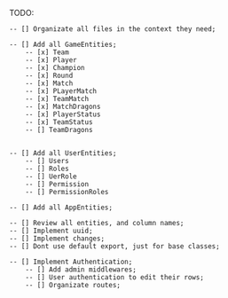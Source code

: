 TODO:

    -- [] Organizate all files in the context they need;

    -- [] Add all GameEntities;
        -- [x] Team
        -- [x] Player
        -- [x] Champion
        -- [x] Round
        -- [x] Match
        -- [x] PLayerMatch
        -- [x] TeamMatch
        -- [x] MatchDragons
        -- [x] PlayerStatus
        -- [x] TeamStatus
        -- [] TeamDragons


    -- [] Add all UserEntities;
        -- [] Users
        -- [] Roles
        -- [] UerRole
        -- [] Permission
        -- [] PermissionRoles

    -- [] Add all AppEntities;
    
    -- [] Review all entities, and column names;
    -- [] Implement uuid;
    -- [] Implement changes;
    -- [] Dont use default export, just for base classes;

    -- [] Implement Authentication;
        -- [] Add admin middlewares;
        -- [] User authentication to edit their rows;
        -- [] Organizate routes;